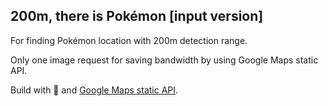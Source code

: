 ## 200m, there is Pokémon [input version]

For finding Pokémon location with 200m detection range.

Only one image request for saving bandwidth by using Google Maps static API.

Build with 💙 and [Google Maps static API](https://developers.google.com/maps/documentation/static-maps/).
